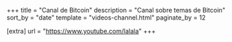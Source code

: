 +++
title = "Canal de Bitcoin"
description = "Canal sobre temas de Bitcoin"
sort_by = "date"
template = "videos-channel.html"
paginate_by = 12

[extra]
url = "https://www.youtube.com/lalala"
+++
